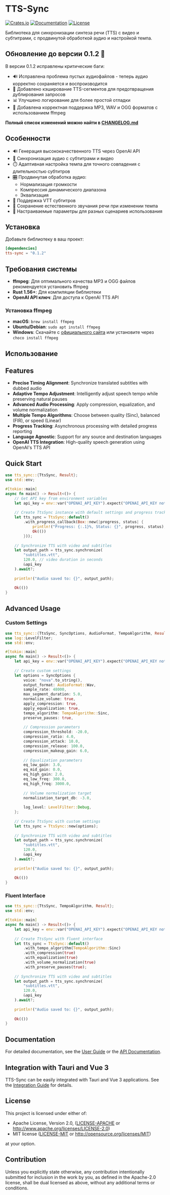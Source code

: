 # TTS-Sync

[![Crates.io](https://img.shields.io/crates/v/tts-sync.svg)](https://crates.io/crates/tts-sync)
[![Documentation](https://docs.rs/tts-sync/badge.svg)](https://docs.rs/tts-sync)
[![License](https://img.shields.io/crates/l/tts-sync.svg)](LICENSE)

Библиотека для синхронизации синтеза речи (TTS) с видео и субтитрами, с продвинутой обработкой аудио и настройкой темпа.

## Обновление до версии 0.1.2 🚀

В версии 0.1.2 исправлены критические баги:
- 🔊 Исправлена проблема пустых аудиофайлов - теперь аудио корректно сохраняется и воспроизводится
- 🔄 Добавлено кэширование TTS-сегментов для предотвращения дублирования запросов
- 📊 Улучшено логирование для более простой отладки
- 🔧 Добавлена корректная поддержка MP3, WAV и OGG форматов с использованием ffmpeg

**Полный список изменений можно найти в [CHANGELOG.md](CHANGELOG.md)**

## Особенности

- 🔊 Генерация высококачественного TTS через OpenAI API
- 🔄 Синхронизация аудио с субтитрами и видео
- ⏱️ Адаптивная настройка темпа для точного совпадения с длительностью субтитров
- 🎛️ Продвинутая обработка аудио:
  - Нормализация громкости
  - Компрессия динамического диапазона
  - Эквализация
- 📝 Поддержка VTT субтитров
- 🎯 Сохранение естественного звучания речи при изменении темпа
- 🧪 Настраиваемые параметры для разных сценариев использования

## Установка

Добавьте библиотеку в ваш проект:

```toml
[dependencies]
tts-sync = "0.1.2"
```

## Требования системы

- **ffmpeg**: Для оптимального качества MP3 и OGG файлов рекомендуется установить ffmpeg
- **Rust 1.56+**: Для компиляции библиотеки
- **OpenAI API ключ**: Для доступа к OpenAI TTS API

### Установка ffmpeg
- **macOS**: `brew install ffmpeg`
- **Ubuntu/Debian**: `sudo apt install ffmpeg`
- **Windows**: Скачайте с [официального сайта](https://ffmpeg.org/download.html) или установите через `choco install ffmpeg`

## Использование

## Features

- **Precise Timing Alignment**: Synchronize translated subtitles with dubbed audio
- **Adaptive Tempo Adjustment**: Intelligently adjust speech tempo while preserving natural pauses
- **Advanced Audio Processing**: Apply compression, equalization, and volume normalization
- **Multiple Tempo Algorithms**: Choose between quality (Sinc), balanced (FIR), or speed (Linear)
- **Progress Tracking**: Asynchronous processing with detailed progress reporting
- **Language Agnostic**: Support for any source and destination languages
- **OpenAI TTS Integration**: High-quality speech generation using OpenAI's TTS API

## Quick Start

```rust
use tts_sync::{TtsSync, Result};
use std::env;

#[tokio::main]
async fn main() -> Result<()> {
    // Get API key from environment variables
    let api_key = env::var("OPENAI_API_KEY").expect("OPENAI_API_KEY not set");
    
    // Create TtsSync instance with default settings and progress tracking
    let tts_sync = TtsSync::default()
        .with_progress_callback(Box::new(|progress, status| {
            println!("Progress: {:.1}%, Status: {}", progress, status);
            Ok(())
        }));
    
    // Synchronize TTS with video and subtitles
    let output_path = tts_sync.synchronize(
        "subtitles.vtt",
        120.0, // video duration in seconds
        &api_key
    ).await?;
    
    println!("Audio saved to: {}", output_path);
    
    Ok(())
}
```

## Advanced Usage

### Custom Settings

```rust
use tts_sync::{TtsSync, SyncOptions, AudioFormat, TempoAlgorithm, Result};
use log::LevelFilter;
use std::env;

#[tokio::main]
async fn main() -> Result<()> {
    let api_key = env::var("OPENAI_API_KEY").expect("OPENAI_API_KEY not set");
    
    // Create custom settings
    let options = SyncOptions {
        voice: "nova".to_string(),
        output_format: AudioFormat::Wav,
        sample_rate: 48000,
        max_segment_duration: 5.0,
        normalize_volume: true,
        apply_compression: true,
        apply_equalization: true,
        tempo_algorithm: TempoAlgorithm::Sinc,
        preserve_pauses: true,
        
        // Compression parameters
        compression_threshold: -20.0,
        compression_ratio: 4.0,
        compression_attack: 10.0,
        compression_release: 100.0,
        compression_makeup_gain: 6.0,
        
        // Equalization parameters
        eq_low_gain: 3.0,
        eq_mid_gain: 0.0,
        eq_high_gain: 2.0,
        eq_low_freq: 300.0,
        eq_high_freq: 3000.0,
        
        // Volume normalization target
        normalization_target_db: -3.0,
        
        log_level: LevelFilter::Debug,
    };
    
    // Create TtsSync with custom settings
    let tts_sync = TtsSync::new(options);
    
    // Synchronize TTS with video and subtitles
    let output_path = tts_sync.synchronize(
        "subtitles.vtt",
        120.0,
        &api_key
    ).await?;
    
    println!("Audio saved to: {}", output_path);
    
    Ok(())
}
```

### Fluent Interface

```rust
use tts_sync::{TtsSync, TempoAlgorithm, Result};
use std::env;

#[tokio::main]
async fn main() -> Result<()> {
    let api_key = env::var("OPENAI_API_KEY").expect("OPENAI_API_KEY not set");
    
    // Create TtsSync with fluent interface
    let tts_sync = TtsSync::default()
        .with_tempo_algorithm(TempoAlgorithm::Sinc)
        .with_compression(true)
        .with_equalization(true)
        .with_volume_normalization(true)
        .with_preserve_pauses(true);
    
    // Synchronize TTS with video and subtitles
    let output_path = tts_sync.synchronize(
        "subtitles.vtt",
        120.0,
        &api_key
    ).await?;
    
    println!("Audio saved to: {}", output_path);
    
    Ok(())
}
```

## Documentation

For detailed documentation, see the [User Guide](guide.md) or the [API Documentation](https://docs.rs/tts-sync).

## Integration with Tauri and Vue 3

TTS-Sync can be easily integrated with Tauri and Vue 3 applications. See the [Integration Guide](guide.md#интеграция-с-tauri-и-vue-3) for details.

## License

This project is licensed under either of:

- Apache License, Version 2.0, ([LICENSE-APACHE](LICENSE-APACHE) or http://www.apache.org/licenses/LICENSE-2.0)
- MIT license ([LICENSE-MIT](LICENSE-MIT) or http://opensource.org/licenses/MIT)

at your option.

## Contribution

Unless you explicitly state otherwise, any contribution intentionally submitted for inclusion in the work by you, as defined in the Apache-2.0 license, shall be dual licensed as above, without any additional terms or conditions.
